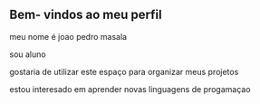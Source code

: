 ## Bem- vindos ao meu perfil

meu nome é joao pedro masala

sou aluno

gostaria de utilizar este espaço para organizar meus projetos 

estou interesado em aprender novas linguagens de progamaçao
